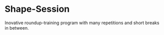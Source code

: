 # Shape-Session
Inovative roundup-training program with many repetitions and short breaks in between. 
